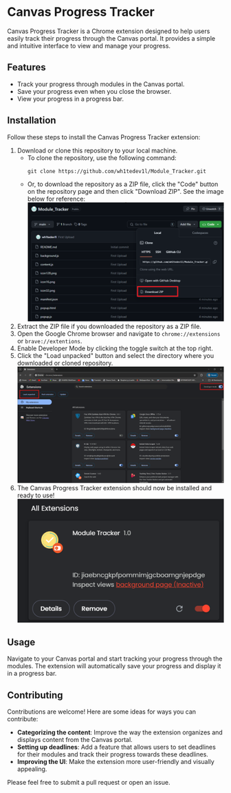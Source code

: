 # Canvas Progress Tracker

Canvas Progress Tracker is a Chrome extension designed to help users easily track their progress through the Canvas portal. It provides a simple and intuitive interface to view and manage your progress.

## Features

- Track your progress through modules in the Canvas portal.
- Save your progress even when you close the browser.
- View your progress in a progress bar.

## Installation

Follow these steps to install the Canvas Progress Tracker extension:

1. Download or clone this repository to your local machine.
   - To clone the repository, use the following command:
     ```
     git clone https://github.com/wh1tedev1l/Module_Tracker.git
     ```
   - Or, to download the repository as a ZIP file, click the "Code" button on the repository page and then click "Download ZIP". See the image below for reference:
     ![Download ZIP](https://github.com/wh1tedev1l/Module_Tracker/blob/main/installation/image_2024-04-21_222226421.png?raw=true)
2. Extract the ZIP file if you downloaded the repository as a ZIP file.
3. Open the Google Chrome browser and navigate to `chrome://extensions` or `brave://extentions`.
4. Enable Developer Mode by clicking the toggle switch at the top right.
5. Click the "Load unpacked" button and select the directory where you downloaded or cloned repository.
    ![Load Package](https://github.com/wh1tedev1l/Module_Tracker/blob/main/installation/image_2024-04-21_222957284.png?raw=true)
6. The Canvas Progress Tracker extension should now be installed and ready to use!
    ![Ready to Use](https://github.com/wh1tedev1l/Module_Tracker/blob/main/installation/image_2024-04-21_222753399.png?raw=true)

## Usage

Navigate to your Canvas portal and start tracking your progress through the modules. The extension will automatically save your progress and display it in a progress bar.

## Contributing

Contributions are welcome! Here are some ideas for ways you can contribute:

- **Categorizing the content**: Improve the way the extension organizes and displays content from the Canvas portal.
- **Setting up deadlines**: Add a feature that allows users to set deadlines for their modules and track their progress towards these deadlines.
- **Improving the UI**: Make the extension more user-friendly and visually appealing.

Please feel free to submit a pull request or open an issue.

